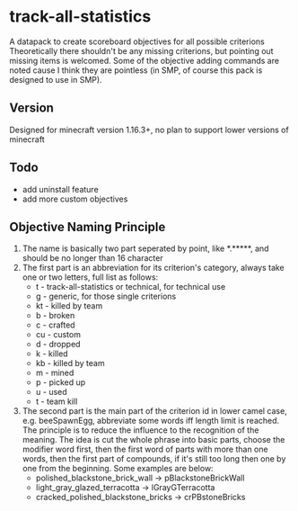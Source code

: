 # track-all-statistics
A datapack to create scoreboard objectives for all possible criterions
Theoretically there shouldn't be any missing criterions, but pointing out missing items is welcomed. Some of the objective adding commands are noted cause I think they are pointless (in SMP, of course this pack is designed to use in SMP).

## Version
Designed for minecraft version 1.16.3+, no plan to support lower versions of minecraft

## Todo
* add uninstall feature
* add more custom objectives

## Objective Naming Principle
1. The name is basically two part seperated by point, like *.*****, and should be no longer than 16 character
1. The first part is an abbreviation for its criterion's category, always take one or two letters, full list as follows:
    * t   - track-all-statistics or technical, for technical use
    * g   - generic, for those single criterions
    * kt  - killed by team
    * b   - broken
    * c   - crafted
    * cu  - custom
    * d   - dropped
    * k   - killed
    * kb  - killed by team
    * m   - mined
    * p   - picked up
    * u   - used
    * t   - team kill
1. The second part is the main part of the criterion id in lower camel case, e.g. beeSpawnEgg, abbreviate some words iff length limit is reached. The principle is to reduce the influence to the recognition of the meaning. The idea is cut the whole phrase into basic parts, choose the modifier word first, then the first word of parts with more than one words, then the first part of compounds, if it's still too long then one by one from the beginning. Some examples are below:
    * polished_blackstone_brick_wall -> pBlackstoneBrickWall
    * light_gray_glazed_terracotta -> lGrayGTerracotta
    * cracked_polished_blackstone_bricks -> crPBstoneBricks
